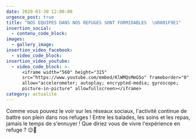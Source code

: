 ```yaml
---
date: 2020-03-30 12:00:00
urgence_post: true
title: "NOS EQUIPES DANS NOS REFUGES SONT FORMIDABLES  \U0001F9E1"
insertion_social:
  - contenu_code_block:
images:
  - gallery_image:
insertion_video_facebook:
  - video_code_block:
insertion_video_youtube:
  - video_code_block: >-
      <iframe width="560" height="315"
      src="https://www.youtube.com/embed/KlWMQsMmG5o" frameborder="0"
      allow="accelerometer; autoplay; encrypted-media; gyroscope;
      picture-in-picture" allowfullscreen></iframe>
category: actualite
---
```


Comme vous pouvez le voir sur les r&eacute;seaux sociaux, l'activit&eacute; continue de battre son plein dans nos refuges \! Entre les balades, les soins et les repas, jamais le temps de s'ennuyer \! Que diriez vous de vivre l'exp&eacute;rience en refuge ? 😉💪